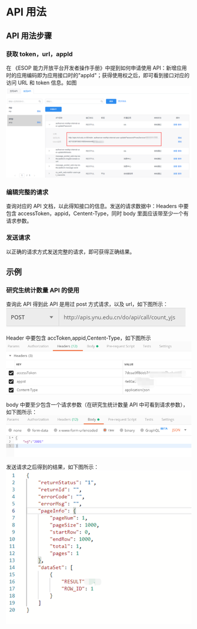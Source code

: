 # API 用法

## API 用法步骤

### 获取 token，url，appId

在 《ESOP 能力开放平台开发者操作手册》中提到如何申请使用 API：新增应用时的应用编码即为应用接口时的"appId"；获得使用权之后，即可看到接口对应的访问 URL 和 token 信息。如图
![](./images/4.2.2.png)

### 编辑完整的请求

查询对应的 API 文档，以此得知接口的信息。发送的请求数据中：Headers 中要包含
accessToken，appid，Centent-Type，同时 body 里面应该带至少一个有请求参数。

### 发送请求

以正确的请求方式发送完整的请求，即可获得正确结果。

## 示例

### 研究生统计数量 API 的使用

查询此 API 得到此 API 是用过 post 方式请求，以及 url，如下图所示：
![](./images/apiUsage/url.png)

Header 中要包含 accToken,appid,Centent-Type，如下图所示
![](./images/apiUsage/header.png)

body 中要至少包含一个请求参数（在研究生统计数量 API 中可看到请求参数），如下图所示：
![](./images/apiUsage/body.png)

发送请求之后得到的结果，如下图所示：
![](./images/apiUsage/result.png)
